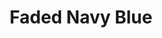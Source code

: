 ---
layout: product
title: "Faded Navy Blue"
price: "530" 
desc: "Uljana boja"
img_path: "/assets/img/ABT030.webp"
brand: "Abteilung 502"
available: false
special_offer: false
new: false
soon: false
cat: "050000"
subcat: "050100"
subsubcat: "00"
sifra: "ABT030"
popular: false
---